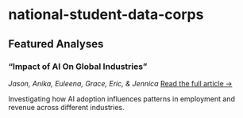 # national-student-data-corps

## Featured Analyses

### “Impact of AI On Global Industries”  
*Jason, Anika, Euleena, Grace, Eric, & Jennica*
[Read the full article →]([https://www.bruinsportsanalytics.com/post/nfl-bye-weeks](https://drive.google.com/file/d/1mP368jTiy8N-yJxlX5z_OpQoEAfEh-65/view))  

Investigating how AI adoption influences patterns in employment and revenue across different industries.
